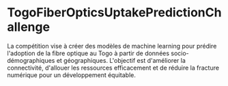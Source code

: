 # TogoFiberOpticsUptakePredictionChallenge
La compétition vise à créer des modèles de machine learning pour prédire l'adoption de la fibre optique au Togo à partir de données socio-démographiques et géographiques. L'objectif est d'améliorer la connectivité, d'allouer les ressources efficacement et de réduire la fracture numérique pour un développement équitable.
